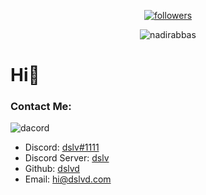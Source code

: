 <p align="center">
  <a href="https://github.com/dslvd">
    <img alt="followers" title="Follow Me" src="https://img.shields.io/github/followers/dslvd?color=000000&labelColor=ffffff&style=for-the-badge&logo=github&label=Follow%20me"/></a>
</p>
<p align="center"> <img src="https://komarev.com/ghpvc/?username=dslvd&label=Profile%20views&color=000000&style=flat" alt="nadirabbas" /> </p>

# Hi👋

### Contact Me:

![dacord](https://discord.c99.nl/widget/theme-4/713573570617278564.png)

- Discord: [dslv#1111](https://discord.com/users/713573570617278564)
- Discord Server: [dslv](https://discord.gg/8zhz9SnTT9)
- Github: [dslvd](https://github.com/dslvd)
- Email: [hi@dslvd.com](mailto:hi@dslvd.com) 
